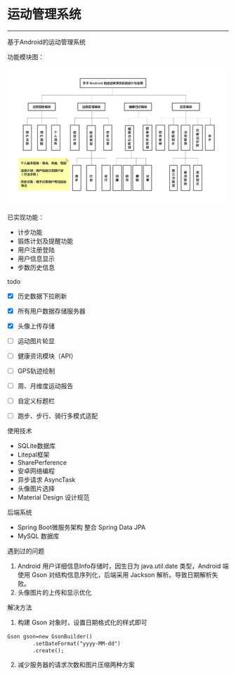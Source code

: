 # 运动管理系统

------

基于Android的运动管理系统



功能模块图：

![健康管理系统](./img/健康管理系统.png)



已实现功能：
- 计步功能
- 锻炼计划及提醒功能
- 用户注册登陆
- 用户信息显示
- 步数历史信息



todo
- [x] 历史数据下拉刷新
- [x] 所有用户数据存储服务器
- [x] 头像上传存储
- [ ] 运动图片轮显
- [ ] 健康资讯模块（API）
- [ ] GPS轨迹绘制
- [ ] 周、月维度运动报告
- [ ] 自定义标题栏
- [ ] 跑步、步行、骑行多模式适配



使用技术

- SQLite数据库
- Litepal框架
- SharePerference
- 安卓网络编程
- 异步请求 AsyncTask
- 头像图片选择
- Material Design 设计规范



后端系统

- Spring Boot微服务架构 整合 Spring Data JPA
- MySQL 数据库



遇到过的问题

1. Android 用户详细信息Info存储时，因生日为 java.util.date 类型，Android 端使用 Gson 对结构信息序列化，后端采用 Jackson 解析。导致日期解析失败。
2. 头像图片的上传和显示优化





解决方法

1. 构建 Gson 对象时，设置日期格式化的样式即可

```
Gson gson=new GsonBuilder()
        .setDateFormat("yyyy-MM-dd")
        .create();
```

2. 减少服务器的请求次数和图片压缩两种方案